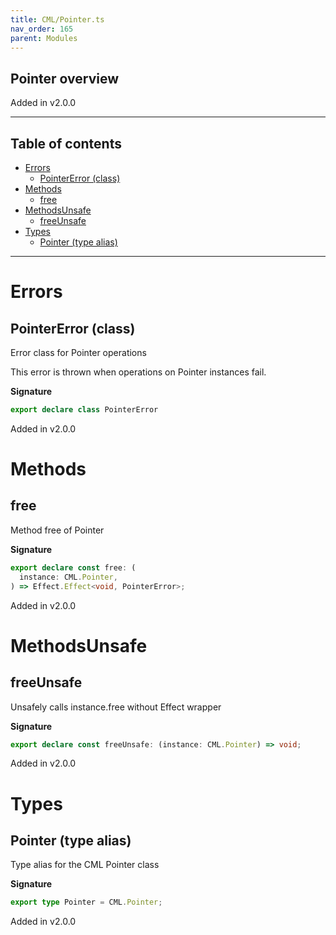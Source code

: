 ```yaml
---
title: CML/Pointer.ts
nav_order: 165
parent: Modules
---
```


## Pointer overview

Added in v2.0.0

---

<h2 class="text-delta">Table of contents</h2>

- [Errors](#errors)
  - [PointerError (class)](#pointererror-class)
- [Methods](#methods)
  - [free](#free)
- [MethodsUnsafe](#methodsunsafe)
  - [freeUnsafe](#freeunsafe)
- [Types](#types)
  - [Pointer (type alias)](#pointer-type-alias)

---

# Errors

## PointerError (class)

Error class for Pointer operations

This error is thrown when operations on Pointer instances fail.

**Signature**

```ts
export declare class PointerError
```

Added in v2.0.0

# Methods

## free

Method free of Pointer

**Signature**

```ts
export declare const free: (
  instance: CML.Pointer,
) => Effect.Effect<void, PointerError>;
```

Added in v2.0.0

# MethodsUnsafe

## freeUnsafe

Unsafely calls instance.free without Effect wrapper

**Signature**

```ts
export declare const freeUnsafe: (instance: CML.Pointer) => void;
```

Added in v2.0.0

# Types

## Pointer (type alias)

Type alias for the CML Pointer class

**Signature**

```ts
export type Pointer = CML.Pointer;
```

Added in v2.0.0
